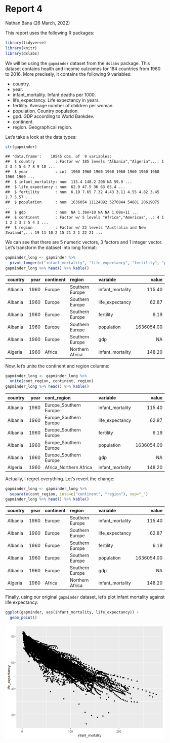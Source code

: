 Report 4
================
Nathan Bana
(26 March, 2022)

This report uses the following R packages:

``` r
library(tidyverse)
library(knitr)
library(dslabs)
```

We will be using the `gapminder` dataset from the `dslabs` package. This
dataset contains health and income outcomes for 184 countries from 1960
to 2016. More precisely, it contains the following 9 variables:

-   country.
-   year.
-   infant_mortality. Infant deaths per 1000.
-   life_expectancy. Life expectancy in years.
-   fertility. Average number of children per woman.
-   population. Country population.
-   gpd. GDP according to World Bankdev.
-   continent.
-   region. Geographical region.

Let’s take a look at the data types:

``` r
str(gapminder)
```

    ## 'data.frame':    10545 obs. of  9 variables:
    ##  $ country         : Factor w/ 185 levels "Albania","Algeria",..: 1 2 3 4 5 6 7 8 9 10 ...
    ##  $ year            : int  1960 1960 1960 1960 1960 1960 1960 1960 1960 1960 ...
    ##  $ infant_mortality: num  115.4 148.2 208 NA 59.9 ...
    ##  $ life_expectancy : num  62.9 47.5 36 63 65.4 ...
    ##  $ fertility       : num  6.19 7.65 7.32 4.43 3.11 4.55 4.82 3.45 2.7 5.57 ...
    ##  $ population      : num  1636054 11124892 5270844 54681 20619075 ...
    ##  $ gdp             : num  NA 1.38e+10 NA NA 1.08e+11 ...
    ##  $ continent       : Factor w/ 5 levels "Africa","Americas",..: 4 1 1 2 2 3 2 5 4 3 ...
    ##  $ region          : Factor w/ 22 levels "Australia and New Zealand",..: 19 11 10 2 15 21 2 1 22 21 ...

We can see that there are 5 numeric vectors, 3 factors and 1 integer
vector. Let’s transform the dataset into long format:

``` r
gapminder_long <- gapminder %>% 
  pivot_longer(c("infant_mortality", "life_expectancy", "fertility", "population", "gdp"), names_to = "variable")
gapminder_long %>% head() %>% kable()
```

| country | year | continent | region          | variable         |      value |
|:--------|-----:|:----------|:----------------|:-----------------|-----------:|
| Albania | 1960 | Europe    | Southern Europe | infant_mortality |     115.40 |
| Albania | 1960 | Europe    | Southern Europe | life_expectancy  |      62.87 |
| Albania | 1960 | Europe    | Southern Europe | fertility        |       6.19 |
| Albania | 1960 | Europe    | Southern Europe | population       | 1636054.00 |
| Albania | 1960 | Europe    | Southern Europe | gdp              |         NA |
| Algeria | 1960 | Africa    | Northern Africa | infant_mortality |     148.20 |

Now, let’s unite the continent and region columns:

``` r
gapminder_long <- gapminder_long %>% 
  unite(cont_region, continent, region)
gapminder_long %>% head() %>% kable()
```

| country | year | cont_region            | variable         |      value |
|:--------|-----:|:-----------------------|:-----------------|-----------:|
| Albania | 1960 | Europe_Southern Europe | infant_mortality |     115.40 |
| Albania | 1960 | Europe_Southern Europe | life_expectancy  |      62.87 |
| Albania | 1960 | Europe_Southern Europe | fertility        |       6.19 |
| Albania | 1960 | Europe_Southern Europe | population       | 1636054.00 |
| Albania | 1960 | Europe_Southern Europe | gdp              |         NA |
| Algeria | 1960 | Africa_Northern Africa | infant_mortality |     148.20 |

Actually, I regret everything. Let’s revert the change:

``` r
gapminder_long <- gapminder_long %>% 
  separate(cont_region, into=c("continent", "region"), sep="_")
gapminder_long %>% head() %>% kable()
```

| country | year | continent | region          | variable         |      value |
|:--------|-----:|:----------|:----------------|:-----------------|-----------:|
| Albania | 1960 | Europe    | Southern Europe | infant_mortality |     115.40 |
| Albania | 1960 | Europe    | Southern Europe | life_expectancy  |      62.87 |
| Albania | 1960 | Europe    | Southern Europe | fertility        |       6.19 |
| Albania | 1960 | Europe    | Southern Europe | population       | 1636054.00 |
| Albania | 1960 | Europe    | Southern Europe | gdp              |         NA |
| Algeria | 1960 | Africa    | Northern Africa | infant_mortality |     148.20 |

Finally, using our original `gapminder` dataset, let’s plot infant
mortality against life expectancy:

``` r
ggplot(gapminder, aes(infant_mortality, life_expectancy)) +
  geom_point()
```

![](README_files/figure-gfm/plot-1.png)<!-- -->
